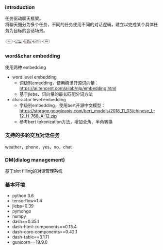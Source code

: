 
### introduction
任务驱动聊天框架。</br>
将聊天细分为多个任务，不同的任务使用不同的对话逻辑，建立以完成某个具体任务为目标的会话场景。
<p align="left">
<img width="30%" src="./tmp/introduction.png" />
<br>

### word&char embedding

使用两种 embedding

* word level embedding
	* 词级别emedding，使用腾讯开源词向量：https://ai.tencent.com/ailab/nlp/embedding.html
	* 基于jieba、词向量的最长匹配分词方法
* charactor level embedding
	* 字级别embedding，使用bert开源中文模型： https://storage.googleapis.com/bert_models/2018_11_03/chinese_L-12_H-768_A-12.zip
	* 参考bert tokenization方法，增加全角、半角转换

### 支持的多轮交互对话任务

weather，phone，yes，no，chat

### DM(dialog management)
基于slot filling的对话管理系统

### 基本环境

* python 3.6
* tensorflow=1.4
* jieba=0.39
* pymongo
* numpy
* dash==0.35.1 
* dash-html-components==0.13.4 
* dash-core-components==0.42.1  
* dash-table==3.1.11
* gunicorn==19.9.0
